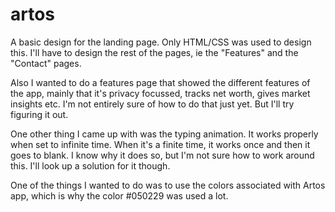 # artos

A basic design for the landing page. 
Only HTML/CSS was used to design this. I'll have to design the rest of the pages, ie the "Features" and the "Contact" pages. 

Also I wanted to do a features page that showed the different features of the app, mainly that it's privacy focussed, tracks net worth, gives market insights etc.  I'm not entirely sure of how to do that just yet. But I'll try figuring it out. 

One other thing I came up with was the typing animation. It works properly when set to infinite time. When it's a finite time, it works once and then it goes to blank. I know why it does so, but I'm not sure how to work around this. I'll look up a solution for it though. 

One of the things I wanted to do was to use the colors associated with Artos app, which is why the color #050229 was used a lot. 
